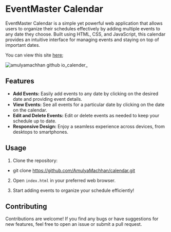 # EventMaster Calendar

EventMaster Calendar is a simple yet powerful web application that allows users to organize their schedules effectively by adding multiple events to any date they choose. Built using HTML, CSS, and JavaScript, this calendar provides an intuitive interface for managing events and staying on top of important dates.

You can view this site [here](https://amulyamachhan.github.io/calender/);

![amulyamachhan github io_calender_](https://github.com/AmulyaMachhan/calender/assets/111338400/a7fc1364-96db-4884-97d6-15d0789ca6a6)


## Features

- **Add Events:** Easily add events to any date by clicking on the desired date and providing event details.
- **View Events:** See all events for a particular date by clicking on the date on the calendar.
- **Edit and Delete Events:** Edit or delete events as needed to keep your schedule up to date.
- **Responsive Design:** Enjoy a seamless experience across devices, from desktops to smartphones.

## Usage

1. Clone the repository:

- git clone https://github.com/AmulyaMachhan/calendar.git

2. Open `index.html` in your preferred web browser.

3. Start adding events to organize your schedule efficiently!

## Contributing

Contributions are welcome! If you find any bugs or have suggestions for new features, feel free to open an issue or submit a pull request.

